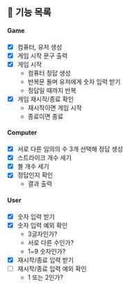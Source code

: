 ## 📝 기능 목록

#### Game
-[x] 컴퓨터, 유저 생성
-[x] 게임 시작 문구 출력
-[x] 게임 시작
  - 컴퓨터 정답 생성
  - 반복문 돌며 유저에게 숫자 입력 받기
  - 정답일 때까지 반복
-[x] 게임 재시작/종료 확인
  - 재시작이면 게임 시작 
  - 종료이면 종료

#### Computer
-[x] 서로 다른 임의의 수 3개 선택해 정답 생성
-[x] 스트라이크 개수 세기
-[x] 볼 개수 세기
-[x] 정답인지 확인
  - 결과 출력

#### User
-[x] 숫자 입력 받기
-[x] 숫자 입력 예외 확인
  - 3글자인가?
  - 서로 다른 수인가?
  - 1~9 숫자인가? 
-[x] 재시작/종료 입력 받기
-[ ] 재시작/종료 입력 예외 확인
  - 1 또는 2인가?

